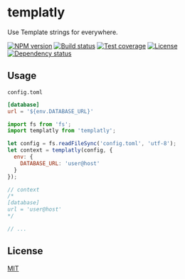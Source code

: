 # templatly

Use Template strings for everywhere.

  [![NPM version][npm-img]][npm-url]
  [![Build status][travis-img]][travis-url]
  [![Test coverage][coveralls-img]][coveralls-url]
  [![License][license-img]][license-url]
  [![Dependency status][david-img]][david-url]



## Usage

`config.toml`

```toml
[database]
url = '${env.DATABASE_URL}'
```

```js
import fs from 'fs';
import templatly from 'templatly';

let config = fs.readFileSync('config.toml', 'utf-8');
let context = templatly(config, {
  env: {
    DATABASE_URL: 'user@host'
  }
});

// context
/*
[database]
url = 'user@host'
*/

// ...
```

## License

  [MIT](LICENSE)

[npm-img]: https://img.shields.io/npm/v/templatly.svg?style=flat-square
[npm-url]: https://npmjs.org/package/templatly
[travis-img]: https://img.shields.io/travis/trekjs/templatly.svg?style=flat-square
[travis-url]: https://travis-ci.org/trekjs/templatly
[coveralls-img]: https://img.shields.io/coveralls/trekjs/templatly.svg?style=flat-square
[coveralls-url]: https://coveralls.io/r/trekjs/templatly
[license-img]: https://img.shields.io/badge/license-MIT-green.svg?style=flat-square
[license-url]: LICENSE
[david-img]: https://img.shields.io/david/trekjs/templatly.svg?style=flat-square
[david-url]: https://david-dm.org/trekjs/templatly
